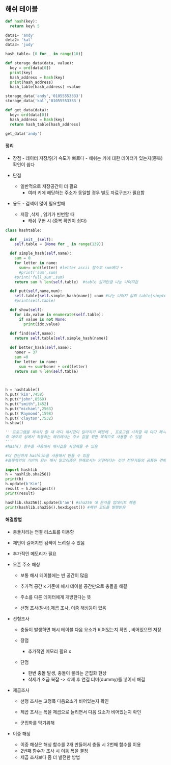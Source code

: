 ## 해쉬 테이블



```python
def hash(key):
  return key% 5

data1= 'andy'
deta2= 'kal'
data3= 'judy'

hash_table= [0 for _ in range(10)]

def storage_data(data, value):
  key = ord(data[0])
  print(key)
  hash_address = hash(key)
  print(hash_address)
  hash_table[hash_address] =value

storage_data('andy','01055553333')
storage_data('kal','01055553333')

def get_data(data):
  key= ord(data[0])
  hash_address = hash(key)
  return hash_table[hash_address]

get_data('andy')
```

#### 정리

- 장점 - 데이터 저장/읽기 속도가 빠르다
      -  해쉬는 키에 대한 데이터가 있는지(중복) 확인이 쉽다

- 단점 
  - 일반적으로 저장공간이 더 필요
     - 여러 키에 해당하는 주소가 동일할 경우 별도 자료구조가 필요함

- 용도 - 검색이 많이 필요할때

     - 저장 ,삭제 , 읽기가 빈번할 때
          - 캐쉬 구현 시 (중복 확인이 쉽다)

```python
class hashtable:

  def __init__(self):
    self.table = [None for _ in range(139)]

  def simple_hash(self,name):
    sum = 0
    for letter in name:
      sum+= ord(letter) #letter ascii 함수로 sum에다 +
      #print('sum',sum)
    #print('full_sum',sum)
    return sum % len(self.table)  #table 길이만큼 나눈 나머지값

  def put(self,name,num):
    self.table[self.simple_hash(name)] =num #나눈 나머지 값의 table[simpte_hash] 을 num을 값으로 지정해준다
    #print(self.table)

  def show(self):
    for idx,value in enumerate(self.table):
      if value is not None:
        print(idx,value)
  
  def find(self,name):
    return self.table[self.simple_hash(name)]

  def better_hash(self,name):
    honer = 37
    sum =0
    for letter in name:
      sum += sum*honer + ord(letter)
    return sum % len(self.table)
    


h = hashtable()
h.put('kim',7458)
h.put("john",8569)
h.put("smith",1452)
h.put("michael",2563)
h.put('Raymond',1598)
h.put('clayton',7532)
h.show()

'''프로그램을 재시작 할 때 마다 해시값이 달라지키 때문에 , 프로그램 시작할 때 마다 해시값이 달라져도 문제없는 
즉 메모리 상에서 작동하는 해쉬에서는 주소 값을 위한 목적으로 사용할 수 있음
'''
#hash() 함수를 사용해서 해시값을 지정해줄 수 있음

#더 간단하게 hashlib을 사용해서 만들 수 있음
#블록체인의 기반이 되는 해시 알고리즘은 현재로서는 안전하다는 것이 전문가들의 공통된 견해

import hashlib
h = hashlib.sha256()
print(h)
h.update(b'Kim')
result = h.hexdigest()
print(result)

hashlib.sha256().update(b'an') #sha256 에 문자를 업데이트 해줌
print(hashlib.sha256().hexdigest()) #해쉬 코드를 발행받음
```

#### 해결방법

- 충돌처리는 연결 리스트를 이용함

- 체인이 길어지면 검색이 느려질 수 있음

- 추가적인 메모리가 필요

- 오픈 주소 해싱

  - 보통 해시 테이블에는 빈 공간이 많음

  - 추가적 공간 x 기존에 해시 테이블 공간만으로 충돌을 해결

  - 주소를 다른 데이터에게 개방한다는 뜻

  - 선형 조사(탐사),제곱 조사, 이중 해싱등이 있음

- 선형조사
  - 충돌이 발생하면 해시 테이블 다음 요소가 비어있는지 확인 , 비어있으면 저장
  - 장점
    - 추가적인 메모리 필요 x

  - 단점
    - 한번 충돌 발생, 충돌이 물리는 군집화 현상
    - 삭제가 조금 복잡 -> 삭제 후 연결 더미(dummy)를 넣어서 해결

- 제곱조사
  - 선형 조사는 고정폭 다음요소가 비어있는지 확인

  - 제곱 조사는 폭을 제곱으로 늘리면서 다음 요소가 비어있는지 확인
  - 군집화를 막기위해

- 이중 해싱
  - 이중 해싱은 해싱 함수를 2개 만들어서 충돌 시 2번째 함수를 이용
  - 2번째 함수가 조사 시 이동 폭을 결정
  - 제곱 조사보다 좀 더 발전한 방법
